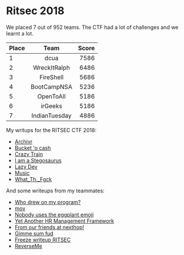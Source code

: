 # Ritsec 2018

We placed 7 out of 952 teams. The CTF had a lot of challenges and we learnt a lot.

| Place        | Team           | Score  |
| ------------- |:-------------:| -----:|
|1              |	dcua            |	7586|
|2	|WreckItRalph	|6486|
|3	|FireShell|	5686|
|4	|BootCampNSA	|5236|
|5	|OpenToAll	|5186|
|6	|irGeeks|	5186|
|7	|IndianTuesday|	4886|

My writups for the RITSEC CTF 2018:

* [Archivr](https://github.com/flawwan/CTF-Writeups/blob/master/ritsec/archivr/writeup.md)
* [Bucket 'o cash](https://github.com/flawwan/CTF-Writeups/blob/master/ritsec/bucketofcash/writeup.md)
* [Crazy Train](https://github.com/flawwan/CTF-Writeups/blob/master/ritsec/crazytrain/writeup.md)
* [I am a Stegosaurus](https://github.com/flawwan/CTF-Writeups/blob/master/ritsec/iamstegosaurus/writeup.md)
* [Lazy Dev](https://github.com/flawwan/CTF-Writeups/blob/master/ritsec/lazyday/writeup.md)
* [Music](https://github.com/flawwan/CTF-Writeups/blob/master/ritsec/music/writeup.md)
* [What_Th._Fgck](https://github.com/flawwan/CTF-Writeups/blob/master/ritsec/whatthefuck/writeup.md)

And some writeups from my teammates:
* [Who drew on my program?](https://github.com/ludvigknutsmark/CTF_WRITEUPS/blob/master/Ritsec2018/who_drew_on_my_program%3F/aesWriteup.md)
* [mov](https://github.com/happysox/CTF_Writeups/tree/master/RITSEC_CTF_2018/mov)
* [Nobody uses the eggplant emoji](https://github.com/ludvigknutsmark/CTF_WRITEUPS/blob/master/Ritsec2018/nobody_uses_the_eggplant_emoji/writeup.md)
* [Yet Another HR Management Framework](https://github.com/happysox/CTF_Writeups/tree/master/RITSEC_CTF_2018/yet_another_hr)
* [From our friends at nexthop!](https://github.com/henriknero/writeups/tree/master/nexthop)
* [Gimme sum fud](https://github.com/happysox/CTF_Writeups/tree/master/RITSEC_CTF_2018/gimme_sum_fud)
* [Freeze writeup RITSEC](https://github.com/henriknero/writeups/blob/master/freeze/README.md)
* [ReverseMe](https://github.com/happysox/CTF_Writeups/tree/master/RITSEC_CTF_2018/reverseme)
